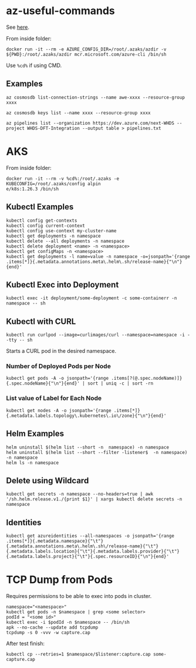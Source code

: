 # az-useful-commands

See [here](https://github.com/dnitsch/dnitsch/tree/main/docs/cheatsheet).

From inside folder:
```
docker run -it --rm -e AZURE_CONFIG_DIR=/root/.azaks/azdir -v ${PWD}:/root/.azaks/azdir mcr.microsoft.com/azure-cli /bin/sh
```

Use `%cd%` if using CMD.

## Examples ##

```
az cosmosdb list-connection-strings --name awe-xxxx --resource-group xxxx

az cosmosdb keys list --name xxxx --resource-group xxxx

az pipelines list --organization https://dev.azure.com/next-WHDS --project WHDS-DFT-Integration --output table > pipelines.txt

```

# AKS #

From inside folder:
```
docker run -it --rm -v %cd%:/root/.azaks -e KUBECONFIG=/root/.azaks/config alpin
e/k8s:1.26.3 /bin/sh
```

## Kubectl Examples ##
```
kubectl config get-contexts                      
kubectl config current-context                       
kubectl config use-context my-cluster-name  
kubectl get deployments -n namespace
kubectl delete --all deployments -n namespace
kubectl delete deployment <name> -n <namespace>
kubectl get configMaps -n <namespace>
kubectl get deployments -l name=value -n namespace -o=jsonpath='{range .items[*]}{.metadata.annotations.meta\.helm\.sh/release-name}{"\n"}{end}'
```

## Kubectl Exec into Deployment

```
kubectl exec -it deployment/some-deployment -c some-containerr -n namespace -- sh
```


## Kubectl with CURL

```
kubectl run curlpod --image=curlimages/curl --namespace=namespace -i --tty -- sh
```

Starts a CURL pod in the desired namespace.

### Number of Deployed Pods per Node
```
kubectl get pods -A -o jsonpath='{range .items[?(@.spec.nodeName)]}{.spec.nodeName}{"\n"}{end}' | sort | uniq -c | sort -rn
```

### List value of Label for Each Node
```
kubectl get nodes -A -o jsonpath='{range .items[*]}{.metadata.labels.topology\.kubernetes\.io\/zone}{"\n"}{end}'
```

## Helm Examples
```
helm uninstall $(helm list --short -n  namespace) -n namespace
helm uninstall $(helm list --short --filter -listener$  -n namespace) -n namespace
helm ls -n namespace
```

## Delete using Wildcard

```
kubectl get secrets -n namespace --no-headers=true | awk '/sh.helm.release.v1./{print $1}' | xargs kubectl delete secrets -n namespace
```

## Identities

```
kubectl get azureidentities --all-namespaces -o jsonpath='{range .items[*]}{.metadata.namespace}{"\t"}{.metadata.annotations.meta\.helm\.sh\/release-name}{"\t"}{.metadata.labels.location}{"\t"}{.metadata.labels.provider}{"\t"}{.metadata.labels.project}{"\t"}{.spec.resourceID}{"\n"}{end}'
```

# TCP Dump from Pods

Requires permissions to be able to exec into pods in cluster.

```
namespace="<namespace>"
kubectl get pods -n $namespace | grep <some selector>
podId = "<some id>"
kubectl exec -i $podId -n $namespace -- /bin/sh
apk --no-cache --update add tcpdump
tcpdump -s 0 -vvv -w capture.cap
```

After test finish:

```
kubectl cp --retries=1 $namespace/$listener:capture.cap some-capture.cap
```
